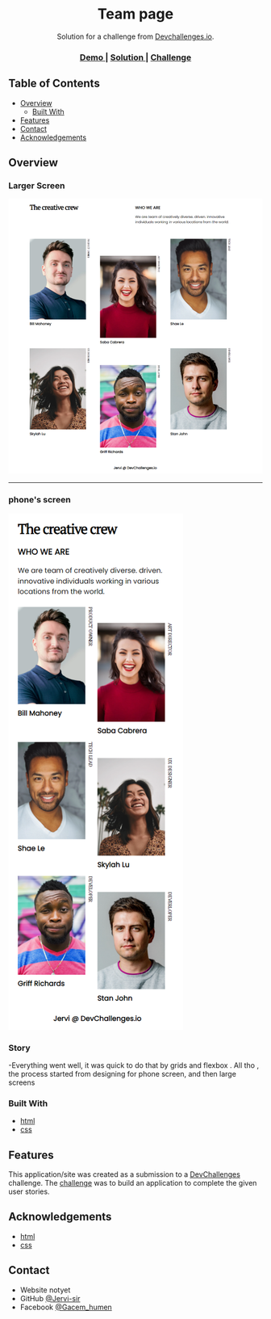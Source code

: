 <!-- Please update value in the {}  -->

<h1 align="center">Team page</h1>

<div align="center">
   Solution for a challenge from  <a href="http://devchallenges.io" target="_blank">Devchallenges.io</a>.
</div>

<div align="center">
  <h3>
    <a href="#">
      Demo
    </a>
    <span> | </span>
    <a href="#">
      Solution
    </a>
    <span> | </span>
    <a href="https://devchallenges.io/challenges/hhmesazsqgKXrTkYkt0U">
      Challenge
    </a>
  </h3>
</div>

<!-- TABLE OF CONTENTS -->

## Table of Contents

- [Overview](#overview)
  - [Built With](#built-with)
- [Features](#features)
- [Contact](#contact)
- [Acknowledgements](#acknowledgements)

<!-- OVERVIEW -->

## Overview

### Larger Screen
![default](screenshot/default.png)
___
### phone's screen
![phone](screenshot/phone.png)

### Story
-Everything went well, it was quick to do that by grids and flexbox . All tho , the process started from designing for phone screen, and then large screens

### Built With

<!-- This section should list any major frameworks that you built your project using. Here are a few examples.-->

- [html](https://www.w3schools.com/html/)
- [css](https://www.w3schools.com/css/)

## Features

<!-- List the features of your application or follow the template. Don't share the figma file here :) -->

This application/site was created as a submission to a [DevChallenges](https://devchallenges.io/challenges) challenge. The [challenge](https://devchallenges.io/challenges/hhmesazsqgKXrTkYkt0U) was to build an application to complete the given user stories.


## Acknowledgements

<!-- This section should list any articles or add-ons/plugins that helps you to complete the project. This is optional but it will help you in the future. For exmpale -->
- [html](https://www.w3schools.com/html/)
- [css](https://www.w3schools.com/css/)

## Contact

- Website notyet
- GitHub [@Jervi-sir](https://{github.com/Jervi-sir})
- Facebook [@Gacem_humen](https://{facebook.com/gacem_humen})
